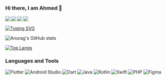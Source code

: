 ### Hi there, I am Ahmed 👋
<a href="https://https://ahmedsamir.hashnode.dev/">
<img align="left" src="https://img.shields.io/badge/linkedin-%230077B5.svg?style=for-the-badge&logo=linkedin&logoColor=white"/></a>
<img align="left" src="https://img.shields.io/badge/Gmail-D14836?style=for-the-badge&logo=gmail&logoColor=white"/>

<img align="left" src="https://img.shields.io/badge/Hashnode-2962FF?style=for-the-badge&logo=hashnode&logoColor=white"/>
<img  src="https://img.shields.io/badge/Telegram-2CA5E0?style=for-the-badge&logo=telegram&logoColor=white"/>



[![Typing SVG](https://readme-typing-svg.herokuapp.com?size=30&color=F73370&width=500&height=100&lines=+Flutter+and+Android+developer)](https://git.io/typing-svg)

![Anurag's GitHub stats](https://github-readme-stats.vercel.app/api?username=Ahmedsamiir&show_icons=true&theme=radical)

[![Top Langs](https://github-readme-stats.vercel.app/api/top-langs/?username=Ahmedsamiir&layout=compact)](https://github.com/Ahmedsamiir/github-readme-stats)

### Languages and Tools
![Flutter](https://img.shields.io/badge/Flutter-%2302569B.svg?style=for-the-badge&logo=Flutter&logoColor=white)
![Android Studio](https://img.shields.io/badge/Android%20Studio-3DDC84.svg?style=for-the-badge&logo=android-studio&logoColor=white)
![Dart](https://img.shields.io/badge/dart-%230175C2.svg?style=for-the-badge&logo=dart&logoColor=white)
![Java](https://img.shields.io/badge/java-%23ED8B00.svg?style=for-the-badge&logo=java&logoColor=white)
![Kotlin](https://img.shields.io/badge/kotlin-%230095D5.svg?style=for-the-badge&logo=kotlin&logoColor=white)
![Swift](https://img.shields.io/badge/swift-F54A2A?style=for-the-badge&logo=swift&logoColor=white)
![PHP](https://img.shields.io/badge/php-%23777BB4.svg?style=for-the-badge&logo=php&logoColor=white)
![Figma](https://img.shields.io/badge/figma-%23F24E1E.svg?style=for-the-badge&logo=figma&logoColor=white)
